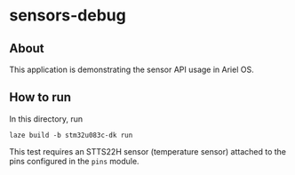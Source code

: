 # sensors-debug

## About

This application is demonstrating the sensor API usage in Ariel OS.

## How to run

In this directory, run

    laze build -b stm32u083c-dk run

This test requires an STTS22H sensor (temperature sensor) attached to the pins configured in the `pins` module.
